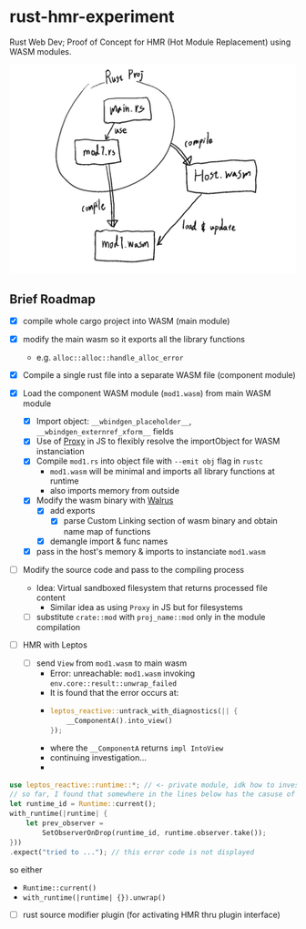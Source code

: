 # rust-hmr-experiment

Rust Web Dev;
Proof of Concept for HMR (Hot Module Replacement) using WASM modules.

![overview](./README_MEDIA/brief_overview.png)

## Brief Roadmap

- [x] compile whole cargo project into WASM (main module)
- [x] modify the main wasm so it exports all the library functions
  - e.g. `alloc::alloc::handle_alloc_error`
- [x] Compile a single rust file into a separate WASM file (component module)
- [x] Load the component WASM module (`mod1.wasm`) from main WASM module
  - [x] Import object: `__wbindgen_placeholder__`, `__wbindgen_externref_xform__` fields
  - [x] Use of [Proxy](https://developer.mozilla.org/en-US/docs/Web/JavaScript/Reference/Global_Objects/Proxy) in JS to flexibly resolve the importObject for WASM instanciation
  - [x] Compile `mod1.rs` into object file with `--emit obj` flag in `rustc`
    - `mod1.wasm` will be minimal and imports all library functions at runtime
    - also imports memory from outside
  - [x] Modify the wasm binary with [Walrus](https://github.com/rustwasm/walrus)
    - [x] add exports
      - [x] parse Custom Linking section of wasm binary and obtain name map of functions
    - [x] demangle import & func names
  - [x] pass in the host's memory & imports to instanciate `mod1.wasm`
- [ ] Modify the source code and pass to the compiling process
  - Idea: Virtual sandboxed filesystem that returns processed file content
    - Similar idea as using `Proxy` in JS but for filesystems

  - [ ] substitute `crate::mod` with `proj_name::mod` only in the module compilation
- [ ] HMR with Leptos
  - [ ] send `View` from `mod1.wasm` to main wasm
    - Error: unreachable: `mod1.wasm` invoking `env.core::result::unwrap_failed`
    - It is found that the error occurs at:
    - ```rs
      leptos_reactive::untrack_with_diagnostics(|| {
          __ComponentA().into_view()
      });
      ```
    - where the `__ComponentA` returns `impl IntoView`
    - continuing investigation...
    - 
```rs
use leptos_reactive::runtime::*; // <- private module, idk how to investigate inside...
// so far, I found that somewhere in the lines below has the casuse of the error
let runtime_id = Runtime::current();
with_runtime(|runtime| {
    let prev_observer =
        SetObserverOnDrop(runtime_id, runtime.observer.take());
}))
.expect("tried to ..."); // this error code is not displayed
```

so either 
- `Runtime::current()`
- `with_runtime(|runtime| {}).unwrap()`
- [ ] rust source modifier plugin (for activating HMR thru plugin interface)
